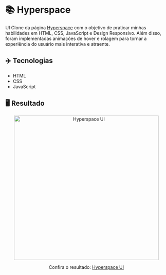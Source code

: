 # 📚 Hyperspace
UI Clone da página <a href="https://html5up.net/uploads/demos/hyperspace/">Hyperspace</a> com o objetivo de praticar minhas habilidades em HTML, CSS, JavaScript e Design Responsivo. Além disso, foram implementadas animações de hover e rolagem para tornar a experiência do usuário mais interativa e atraente.

## ✈️ Tecnologias
- HTML
- CSS
- JavaScript

## 🖥️ Resultado
<div align="center">
  <img alt="Hyperspace UI" src="https://i.imgur.com/bNA1Bv4.png" width="450px"> 
  <p>Confira o resultado: <a href="https://hyperspace-ui-ruuuff.netlify.app">Hyperspace UI</a></p>
</div>
